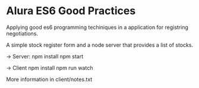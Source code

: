 # Alura ES6 Good Practices
Applying good es6 programming techiniques in a application for registring negotiations.

A simple stock register form and a node server that provides a list of stocks.

-> Server:
   npm install
   npm start
   
-> Client
   npm install
   npm run watch
   
More information in client/notes.txt
   
